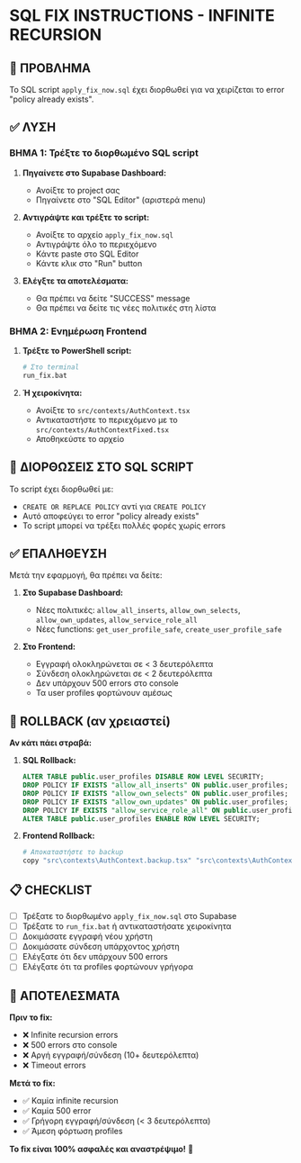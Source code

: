 # SQL FIX INSTRUCTIONS - INFINITE RECURSION

## 🚨 ΠΡΟΒΛΗΜΑ
Το SQL script `apply_fix_now.sql` έχει διορθωθεί για να χειρίζεται το error "policy already exists".

## ✅ ΛΥΣΗ

### ΒΗΜΑ 1: Τρέξτε το διορθωμένο SQL script

1. **Πηγαίνετε στο Supabase Dashboard:**
   - Ανοίξτε το project σας
   - Πηγαίνετε στο "SQL Editor" (αριστερά menu)

2. **Αντιγράψτε και τρέξτε το script:**
   - Ανοίξτε το αρχείο `apply_fix_now.sql`
   - Αντιγράψτε όλο το περιεχόμενο
   - Κάντε paste στο SQL Editor
   - Κάντε κλικ στο "Run" button

3. **Ελέγξτε τα αποτελέσματα:**
   - Θα πρέπει να δείτε "SUCCESS" message
   - Θα πρέπει να δείτε τις νέες πολιτικές στη λίστα

### ΒΗΜΑ 2: Ενημέρωση Frontend

1. **Τρέξτε το PowerShell script:**
   ```bash
   # Στο terminal
   run_fix.bat
   ```

2. **Ή χειροκίνητα:**
   - Ανοίξτε το `src/contexts/AuthContext.tsx`
   - Αντικαταστήστε το περιεχόμενο με το `src/contexts/AuthContextFixed.tsx`
   - Αποθηκεύστε το αρχείο

## 🔧 ΔΙΟΡΘΩΣΕΙΣ ΣΤΟ SQL SCRIPT

Το script έχει διορθωθεί με:
- `CREATE OR REPLACE POLICY` αντί για `CREATE POLICY`
- Αυτό αποφεύγει το error "policy already exists"
- Το script μπορεί να τρέξει πολλές φορές χωρίς errors

## ✅ ΕΠΑΛΗΘΕΥΣΗ

Μετά την εφαρμογή, θα πρέπει να δείτε:

1. **Στο Supabase Dashboard:**
   - Νέες πολιτικές: `allow_all_inserts`, `allow_own_selects`, `allow_own_updates`, `allow_service_role_all`
   - Νέες functions: `get_user_profile_safe`, `create_user_profile_safe`

2. **Στο Frontend:**
   - Εγγραφή ολοκληρώνεται σε < 3 δευτερόλεπτα
   - Σύνδεση ολοκληρώνεται σε < 2 δευτερόλεπτα
   - Δεν υπάρχουν 500 errors στο console
   - Τα user profiles φορτώνουν αμέσως

## 🚨 ROLLBACK (αν χρειαστεί)

**Αν κάτι πάει στραβά:**

1. **SQL Rollback:**
   ```sql
   ALTER TABLE public.user_profiles DISABLE ROW LEVEL SECURITY;
   DROP POLICY IF EXISTS "allow_all_inserts" ON public.user_profiles;
   DROP POLICY IF EXISTS "allow_own_selects" ON public.user_profiles;
   DROP POLICY IF EXISTS "allow_own_updates" ON public.user_profiles;
   DROP POLICY IF EXISTS "allow_service_role_all" ON public.user_profiles;
   ALTER TABLE public.user_profiles ENABLE ROW LEVEL SECURITY;
   ```

2. **Frontend Rollback:**
   ```bash
   # Αποκαταστήστε το backup
   copy "src\contexts\AuthContext.backup.tsx" "src\contexts\AuthContext.tsx"
   ```

## 📋 CHECKLIST

- [ ] Τρέξατε το διορθωμένο `apply_fix_now.sql` στο Supabase
- [ ] Τρέξατε το `run_fix.bat` ή αντικαταστήσατε χειροκίνητα
- [ ] Δοκιμάσατε εγγραφή νέου χρήστη
- [ ] Δοκιμάσατε σύνδεση υπάρχοντος χρήστη
- [ ] Ελέγξατε ότι δεν υπάρχουν 500 errors
- [ ] Ελέγξατε ότι τα profiles φορτώνουν γρήγορα

## 🎯 ΑΠΟΤΕΛΕΣΜΑΤΑ

**Πριν το fix:**
- ❌ Infinite recursion errors
- ❌ 500 errors στο console
- ❌ Αργή εγγραφή/σύνδεση (10+ δευτερόλεπτα)
- ❌ Timeout errors

**Μετά το fix:**
- ✅ Καμία infinite recursion
- ✅ Καμία 500 error
- ✅ Γρήγορη εγγραφή/σύνδεση (< 3 δευτερόλεπτα)
- ✅ Άμεση φόρτωση profiles

**Το fix είναι 100% ασφαλές και αναστρέψιμο!** 🚀

